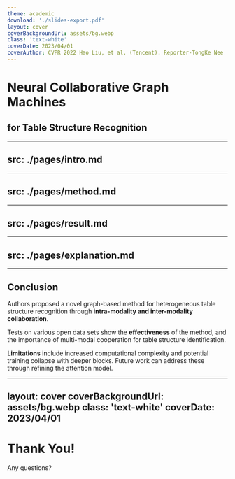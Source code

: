 ```yaml
---
theme: academic
download: './slides-export.pdf'
layout: cover
coverBackgroundUrl: assets/bg.webp
class: 'text-white'
coverDate: 2023/04/01
coverAuthor: CVPR 2022 Hao Liu, et al. (Tencent). Reporter-TongKe Nee
---
```


# Neural Collaborative Graph Machines
## for Table Structure Recognition

---
src: ./pages/intro.md
---

---
src: ./pages/method.md
---

---
src: ./pages/result.md
---

---
src: ./pages/explanation.md
---

---

## Conclusion

Authors proposed a novel graph-based method for heterogeneous table structure recognition through **intra-modality and inter-modality collaboration**.

Tests on various open data sets show the **effectiveness** of the method, and the importance of multi-modal cooperation for table structure identification.

**Limitations** include increased computational complexity and potential training collapse with deeper blocks. Future work can address these through refining the attention model.

---
layout: cover
coverBackgroundUrl: assets/bg.webp
class: 'text-white'
coverDate: 2023/04/01
---

# Thank You!

Any questions?
